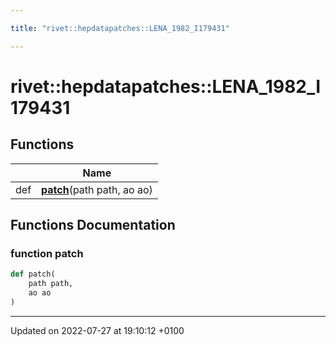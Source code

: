 ```yaml
---

title: "rivet::hepdatapatches::LENA_1982_I179431"

---
```


# rivet::hepdatapatches::LENA_1982_I179431



## Functions

|                | Name           |
| -------------- | -------------- |
| def | **[patch](http://example.org/namespaces/namespacerivet_1_1hepdatapatches_1_1lena__1982__i179431/#function-patch)**(path path, ao ao) |


## Functions Documentation

### function patch

```python
def patch(
    path path,
    ao ao
)
```






-------------------------------

Updated on 2022-07-27 at 19:10:12 +0100
